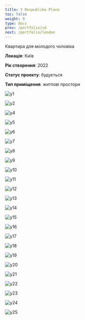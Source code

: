 ```yaml
---
title: Y Respublika Place
toc: false
weight: 9
type: docs
prev: /portfolio/vd
next: /portfolio/london
---
```

Квартира для молодого чоловіка

**Локація**: Київ

**Рік створення**: 2022

**Статус проекту**: будується

**Тип приміщення**: житлові простори

![y1](Gost_1.jpg)

![y2](Gost_3.jpg)

![y4](Gost_5.jpg)

![y5](Gost_6.jpg)

![y6](Gost_7.jpg)

![y7](Gost_9.jpg)

![y8](Dining_1.jpg)

![y9](Bed_1.jpg)

![y10](Bed_2.jpg)

![y11](Bed_3.jpg)

![y12](Bed_4.jpg)

![y13](Bed_5.jpg)

![y14](Hall_1.jpg)

![y15](Hall_2.jpg)

![y16](Hall_3.jpg)

![y17](Kitchen_2.jpg)

![y18](Kitchen_3.jpg)

![y19](Kitchen_4.jpg)

![y20](Kitchen_5.jpg)

![y21](WC_1.jpg)

![y22](WC_2.jpg)

![y23](WC_3.jpg)

![y24](WC_4.jpg)

![y25](WC_5.jpg)